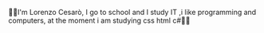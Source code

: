 🐱‍👤I'm Lorenzo Cesarò, I go to school and I study IT
,i like programming and computers, at the moment i am studying css html c#🐱‍👤
<!---
Cesarolorenzo/Cesarolorenzo is a ✨ special ✨ repository because its `README.md` (this file) appears on your GitHub profile.
You can click the Preview link to take a look at your changes.
--->
